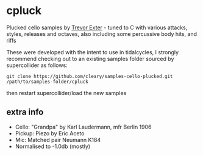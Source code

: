 # cpluck
Plucked cello samples by [Trevor Exter](https://trevorexter.bandcamp.com/) - tuned to C with various attacks, styles, releases and octaves, also including some percussive body hits, and riffs

These were developed with the intent to use in tidalcycles, I strongly recommend checking out to an existing samples folder sourced by supercollider as follows:

```
git clone https://github.com/cleary/samples-cello-plucked.git /path/to/samples-folder/cpluck
```

then restart supercollider/load the new samples

## extra info

- Cello: "Grandpa" by Karl Laudermann, mfr Berlin 1906
- Pickup: Piezo by Eric Aceto
- Mic: Matched pair Neumann K184 
- Normalised to -1.0db (mostly)
